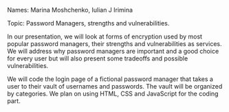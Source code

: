 Names: Marina Moshchenko, Iulian J Irimina 

Topic: Password Managers, strengths and vulnerabilities. 

In our presentation, we will look at forms of encryption used by most popular  password managers, their strengths and vulnerabilities as services. We will address why password managers are important and a good choice for every user but will also present some tradeoffs and possible vulnerabilities. 

We will code the login page of  a fictional password manager that takes a user to their  vault of usernames and passwords. The vault will be organized by categories. We plan on using HTML, CSS and JavaScript for the coding part. 
